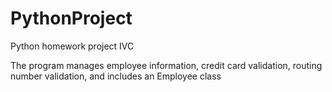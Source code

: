 # PythonProject
Python homework project IVC

The program manages employee information, credit card validation, routing number validation, and includes an Employee class
